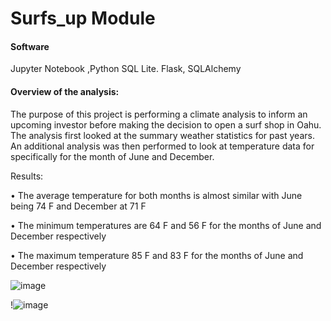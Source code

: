# Surfs_up Module

#### Software 
Jupyter Notebook ,Python SQL Lite. Flask, SQLAlchemy

#### Overview of the analysis:

The purpose of this project is performing a climate analysis to inform an upcoming investor before making the decision to open a surf shop in Oahu. The analysis first looked at the summary weather statistics for past years. An additional analysis was then performed to look at temperature data for specifically for the month of June and December.

Results: 

•	The average temperature for both months is almost similar with June being 74 F and December at 71 F

•	The minimum temperatures are 64 F and 56 F for the months of June and December respectively

•	The maximum temperature 85 F and 83 F for the months of June and December respectively


![image](https://user-images.githubusercontent.com/90416094/145737324-aed8d8a0-9615-4145-b52b-92befd0d8a9b.png)

!![image](https://user-images.githubusercontent.com/90416094/145737275-810bfe8c-bb0c-4529-b3b7-3d28505508c2.png)
